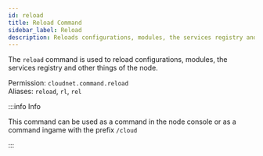 ```yaml
---
id: reload
title: Reload Command
sidebar_label: Reload
description: Reloads configurations, modules, the services registry and other things of the node.
---
```


The `reload` command is used to reload configurations, modules, the services registry and other things of the node.

Permission: `cloudnet.command.reload`  
Aliases: `reload`, `rl`, `rel`

:::info Info

This command can be used as a command in the node console or as a command ingame with the prefix `/cloud`

:::